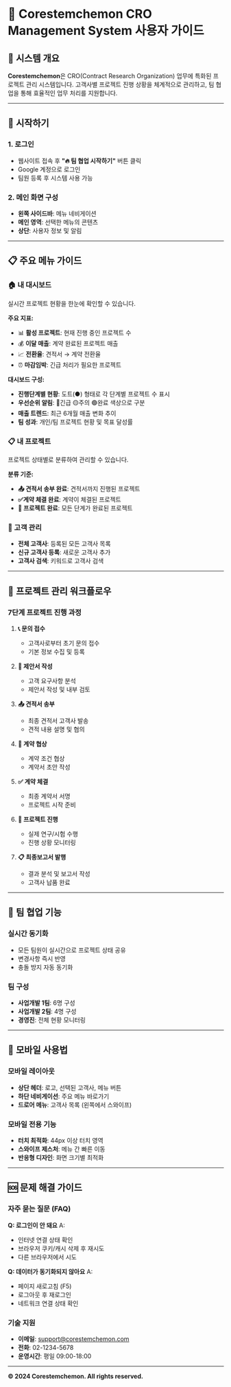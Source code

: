 # 📖 Corestemchemon CRO Management System 사용자 가이드

## 🎯 시스템 개요

**Corestemchemon**은 CRO(Contract Research Organization) 업무에 특화된 프로젝트 관리 시스템입니다. 고객사별 프로젝트 진행 상황을 체계적으로 관리하고, 팀 협업을 통해 효율적인 업무 처리를 지원합니다.

---

## 🚀 시작하기

### 1. 로그인

- 웹사이트 접속 후 **"🔥 팀 협업 시작하기"** 버튼 클릭
- Google 계정으로 로그인
- 팀원 등록 후 시스템 사용 가능

### 2. 메인 화면 구성

- **왼쪽 사이드바**: 메뉴 네비게이션
- **메인 영역**: 선택한 메뉴의 콘텐츠
- **상단**: 사용자 정보 및 알림

---

## 📋 주요 메뉴 가이드

### 🏠 내 대시보드

실시간 프로젝트 현황을 한눈에 확인할 수 있습니다.

**주요 지표:**

- 📊 **활성 프로젝트**: 현재 진행 중인 프로젝트 수
- 💰 **이달 매출**: 계약 완료된 프로젝트 매출
- 📈 **전환율**: 견적서 → 계약 전환율
- ⏰ **마감임박**: 긴급 처리가 필요한 프로젝트

**대시보드 구성:**

- **진행단계별 현황**: 도트(●) 형태로 각 단계별 프로젝트 수 표시
- **우선순위 알림**: 🔴긴급 🟡주의 🟢완료 색상으로 구분
- **매출 트렌드**: 최근 6개월 매출 변화 추이
- **팀 성과**: 개인/팀 프로젝트 현황 및 목표 달성률

### 📋 내 프로젝트

프로젝트 상태별로 분류하여 관리할 수 있습니다.

**분류 기준:**

- **📤 견적서 송부 완료**: 견적서까지 진행된 프로젝트
- **✅계약 체결 완료**: 계약이 체결된 프로젝트
- **🏁 프로젝트 완료**: 모든 단계가 완료된 프로젝트

### 👥 고객 관리

- **전체 고객사**: 등록된 모든 고객사 목록
- **신규 고객사 등록**: 새로운 고객사 추가
- **고객사 검색**: 키워드로 고객사 검색

---

## 🔄 프로젝트 관리 워크플로우

### 7단계 프로젝트 진행 과정

1. **📞 문의 접수**

   - 고객사로부터 초기 문의 접수
   - 기본 정보 수집 및 등록

2. **📝 제안서 작성**

   - 고객 요구사항 분석
   - 제안서 작성 및 내부 검토

3. **📤 견적서 송부**

   - 최종 견적서 고객사 발송
   - 견적 내용 설명 및 협의

4. **🤝 계약 협상**

   - 계약 조건 협상
   - 계약서 초안 작성

5. **✅ 계약 체결**

   - 최종 계약서 서명
   - 프로젝트 시작 준비

6. **🔬 프로젝트 진행**

   - 실제 연구/시험 수행
   - 진행 상황 모니터링

7. **📋 최종보고서 발행**
   - 결과 분석 및 보고서 작성
   - 고객사 납품 완료

---

## 👥 팀 협업 기능

### 실시간 동기화

- 모든 팀원이 실시간으로 프로젝트 상태 공유
- 변경사항 즉시 반영
- 충돌 방지 자동 동기화

### 팀 구성

- **사업개발 1팀**: 6명 구성
- **사업개발 2팀**: 4명 구성
- **경영진**: 전체 현황 모니터링

---

## 📱 모바일 사용법

### 모바일 레이아웃

- **상단 헤더**: 로고, 선택된 고객사, 메뉴 버튼
- **하단 네비게이션**: 주요 메뉴 바로가기
- **드로어 메뉴**: 고객사 목록 (왼쪽에서 스와이프)

### 모바일 전용 기능

- **터치 최적화**: 44px 이상 터치 영역
- **스와이프 제스처**: 메뉴 간 빠른 이동
- **반응형 디자인**: 화면 크기별 최적화

---

## 🆘 문제 해결 가이드

### 자주 묻는 질문 (FAQ)

**Q: 로그인이 안 돼요**
A:

- 인터넷 연결 상태 확인
- 브라우저 쿠키/캐시 삭제 후 재시도
- 다른 브라우저에서 시도

**Q: 데이터가 동기화되지 않아요**
A:

- 페이지 새로고침 (F5)
- 로그아웃 후 재로그인
- 네트워크 연결 상태 확인

### 기술 지원

- **이메일**: support@corestemchemon.com
- **전화**: 02-1234-5678
- **운영시간**: 평일 09:00-18:00

---

**© 2024 Corestemchemon. All rights reserved.**
